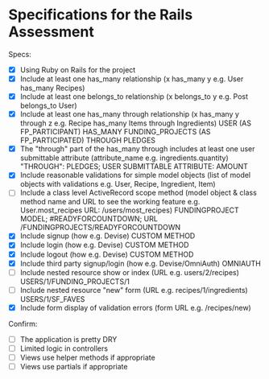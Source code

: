 # Specifications for the Rails Assessment

Specs:
- [x] Using Ruby on Rails for the project
- [x] Include at least one has_many relationship (x has_many y e.g. User has_many Recipes) 
- [x] Include at least one belongs_to relationship (x belongs_to y e.g. Post belongs_to User)
- [x] Include at least one has_many through relationship (x has_many y through z e.g. Recipe has_many Items through Ingredients) USER (AS FP_PARTICIPANT) HAS_MANY FUNDING_PROJECTS (AS FP_PARTICIPATED) THROUGH PLEDGES
- [x] The "through" part of the has_many through includes at least one user submittable attribute (attribute_name e.g. ingredients.quantity) "THROUGH": PLEDGES; USER SUBMITTABLE ATTRIBUTE: AMOUNT
- [x] Include reasonable validations for simple model objects (list of model objects with validations e.g. User, Recipe, Ingredient, Item)
- [ ] Include a class level ActiveRecord scope method (model object & class method name and URL to see the working feature e.g. User.most_recipes URL: /users/most_recipes) FUNDINGPROJECT MODEL; #READYFORCOUNTDOWN; URL /FUNDINGPROJECTS/READYFORCOUNTDOWN
- [x] Include signup (how e.g. Devise) CUSTOM METHOD
- [x] Include login (how e.g. Devise) CUSTOM METHOD
- [x] Include logout (how e.g. Devise) CUSTOM METHOD
- [x] Include third party signup/login (how e.g. Devise/OmniAuth) OMNIAUTH
- [ ] Include nested resource show or index (URL e.g. users/2/recipes) USERS/1/FUNDING_PROJECTS/1
- [ ] Include nested resource "new" form (URL e.g. recipes/1/ingredients) USERS/1/SF_FAVES
- [x] Include form display of validation errors (form URL e.g. /recipes/new)

Confirm:
- [ ] The application is pretty DRY
- [ ] Limited logic in controllers
- [ ] Views use helper methods if appropriate
- [ ] Views use partials if appropriate
